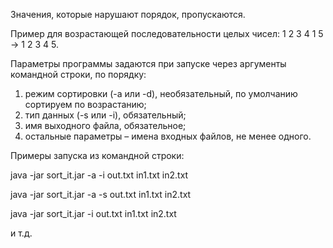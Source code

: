 Значения, которые нарушают порядок, пропускаются.

Пример для возрастающей последовательности целых чисел:
1 2 3 4 1 5 -> 1 2 3 4 5.

Параметры программы задаются при запуске через аргументы командной строки, по порядку:
1. режим сортировки (-a или -d), необязательный, по умолчанию сортируем по возрастанию;
2. тип данных (-s или -i), обязательный;
3. имя выходного файла, обязательное;
4. остальные параметры – имена входных файлов, не менее одного.


Примеры запуска из командной строки:

java -jar sort_it.jar -a -i out.txt in1.txt in2.txt

java -jar sort_it.jar -a -s out.txt in1.txt in2.txt

java -jar sort_it.jar -i out.txt in1.txt in2.txt

и т.д.
